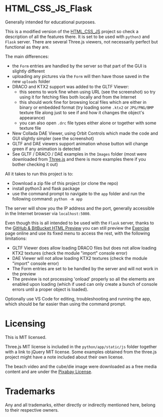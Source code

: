 # HTML_CSS_JS_Flask
Generally intended for educational purposes.

This is a modified version of the [HTML_CSS_JS](https://github.com/GitHubDragonFly/HTML_CSS_JS) project so check a description of all the features there. It is set to be used with `python3` and `Flask` server. There are several Three.js viewers, not necessarily perfect but functional as they are.

The main differences:
 - the `Form` entries are handled by the server so that part of the GUI is slightly different
 - uploading any pictures via the `Form` will then have those saved in the new `uploads` folder
 - DRACO and KTX2 support was added to the GLTF Viewer:
   - this seems to work fine when using URL (see the screenshot) so try using it for fetching files both locally and from the Internet
   - this should work fine for browsing local files which are either in binary or embedded format (try loading some `.ktx2` or `JPG/PNG/BMP` texture file along just to see if and how it changes the object's appearance)
   - you can also open `.drc` file types either alone or together with some texture file
 - New Collada DAE Viewer, using Orbit Controls which made the code and GUI slightly simpler (see the screenshot)
 - GLTF and DAE viewers support animation whose button will change green if any animation is detected
 - See GLTF / DRACO / DAE examples in the `Images` folder (most were downloaded from [Three.js](https://github.com/mrdoob/three.js) and there is more examples there if you bother checking it out)

All it takes to run this project is to:
 - Download a zip file of this project (or clone the repo)
 - install python3 and flask package
 - use the command prompt to navigate to the `app` folder and run the following command: `python -m app`

The server will show you the IP address and the port, generally accessible in the Internet browser via `localhost:5000`.

Even though this is all intended to be used with the `Flask` server, thanks to the [GitHub & BitBucket HTML Preview](https://github.com/htmlpreview/htmlpreview.github.com) you can still preview the [Exercise](https://htmlpreview.github.io/?https://github.com/GitHubDragonFly/HTML_CSS_JS_Flask/blob/main/Files/python/app/templates/Exercise.html) page online and use its fixed menu to access the rest, with the following limitations:
 - GLTF Viewer does allow loading DRACO files but does not allow loading KTX2 textures (check the module "import" console error)
 - DAE Viewer will not allow loading KTX2 textures (check the module "import" console error)
 - The Form entries are set to be handled by the server and will not work in the preview
 - The preview is not processing 'onload' properly so all the elements are enabled upon loading (which if used can only create a bunch of console errors until a proper object is loaded).

Optionally use VS Code for editing, troubleshooting and running the app, which should be far easier than using the command prompt.

# Licensing
This is MIT licensed.

Three.js MIT license is included in the `python/app/static/js` folder together with a link to jQuery MIT license.
Some examples obtained from the three.js project might have a note included about their own license.

The beach video and the cube/die image were downloaded as a free media content and are under the [Pixabay License](https://pixabay.com/service/license/).

# Trademarks
Any and all trademarks, either directly or indirectly mentioned here, belong to their respective owners.
